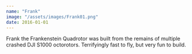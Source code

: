 ```yaml
---
name: "Frank"
image: "/assets/images/Frank01.png"
date: 2016-01-01
---
```


Frank the Frankenstein Quadrotor was built from the remains of multiple crashed DJI S1000 octorotors. Terrifyingly fast to fly, but very fun to build.